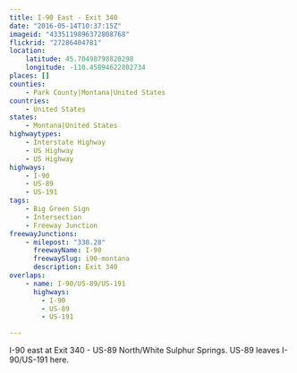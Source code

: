 ```yaml
---
title: I-90 East - Exit 340
date: "2016-05-14T10:37:15Z"
imageid: "4335119896372808768"
flickrid: "27286404781"
location:
    latitude: 45.70498798820298
    longitude: -110.45894622802734
places: []
counties:
    - Park County|Montana|United States
countries:
    - United States
states:
    - Montana|United States
highwaytypes:
    - Interstate Highway
    - US Highway
    - US Highway
highways:
    - I-90
    - US-89
    - US-191
tags:
    - Big Green Sign
    - Intersection
    - Freeway Junction
freewayJunctions:
    - milepost: "338.28"
      freewayName: I-90
      freewaySlug: i90-montana
      description: Exit 340
overlaps:
    - name: I-90/US-89/US-191
      highways:
        - I-90
        - US-89
        - US-191

---
```

I-90 east at Exit 340 - US-89 North/White Sulphur Springs.  US-89 leaves I-90/US-191 here.